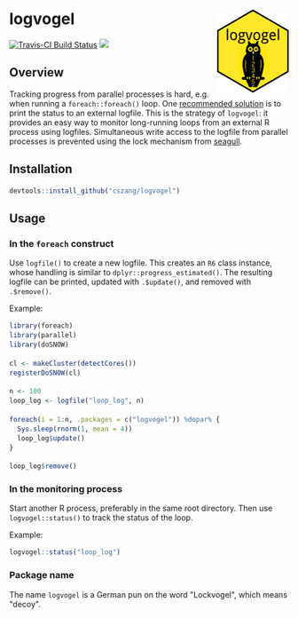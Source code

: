 logvogel <img src="man/figures/logo.png" align="right" height="150"/>
=====================================================================

[![Travis-CI Build Status](https://travis-ci.org/cszang/logvogel.svg?branch=master)](https://travis-ci.org/cszang/logvogel)
![](https://img.shields.io/badge/lifecycle-experimental-orange.svg)

## Overview

Tracking progress from parallel processes is hard, e.g. when running a
`foreach::foreach()` loop. One [recommended
solution](http://blog.revolutionanalytics.com/2015/02/monitoring-progress-of-a-foreach-parallel-job.html)
is to print the status to an external logfile. This is the strategy of
`logvogel`: it provides an easy way to monitor long-running loops from an
external R process using logfiles. Simultaneous write access to the logfile from
parallel processes is prevented using the lock mechanism from
[seagull](https://github.com/richfitz/seagull).

## Installation

```r
devtools::install_github("cszang/logvogel")
```

## Usage

### In the `foreach` construct

Use `logfile()` to create a new logfile. This creates an `R6` class instance,
whose handling is similar to `dplyr::progress_estimated()`. The resulting
logfile can be printed, updated with `.$update()`, and removed with
`.$remove()`.

Example:

```r
library(foreach)
library(parallel)
library(doSNOW)

cl <- makeCluster(detectCores())
registerDoSNOW(cl)

n <- 100
loop_log <- logfile("loop_log", n)

foreach(i = 1:n, .packages = c("logvogel")) %dopar% {
  Sys.sleep(rnorm(1, mean = 4))
  loop_log$update()
}

loop_log$remove()
```

### In the monitoring process

Start another R process, preferably in the same root directory. Then use
`logvogel::status()` to track the status of the loop.

Example:

```r
logvogel::status("loop_log")
```

### Package name

The name `logvogel` is a German pun on the word "Lockvogel", which means "decoy".
